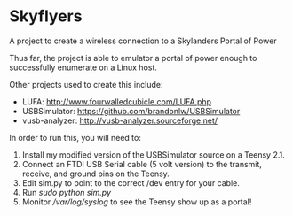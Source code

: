 # Skyflyers
A project to create a wireless connection to a Skylanders Portal of Power

Thus far, the project is able to emulator a portal of power enough to successfully enumerate on a Linux host.

Other projects used to create this include:
   * LUFA: http://www.fourwalledcubicle.com/LUFA.php
   * USBSimulator: https://github.com/brandonlw/USBSimulator
   * vusb-analyzer: http://vusb-analyzer.sourceforge.net/

In order to run this, you will need to:

1.  Install my modified version of the USBSimulator source on a Teensy 2.1.
2.  Connect an FTDI USB Serial cable (5 volt version) to the transmit, receive, and ground pins on the Teensy.
3.  Edit sim.py to point to the correct /dev entry for your cable.
4.  Run *sudo python sim.py*
5.  Monitor */var/log/syslog* to see the Teensy show up as a portal!
